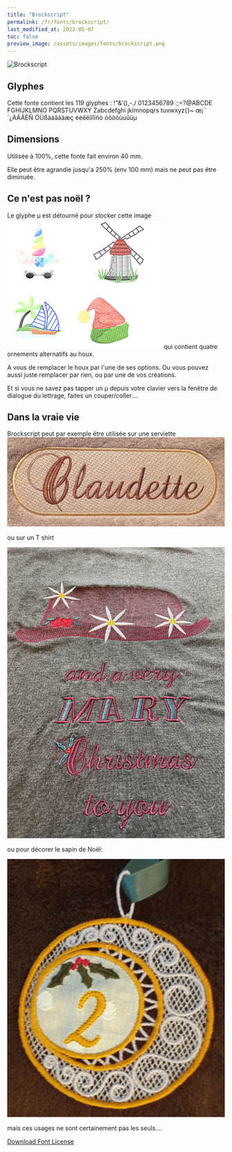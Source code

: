```yaml
---
title: "Brockscript"
permalink: /fr/fonts/brockscript/
last_modified_at: 2022-05-07
toc: false
preview_image: /assets/images/fonts/brockscript.png
---
```

![Brockscript](/assets/images/fonts/brockscript.png)

## Glyphes

Cette fonte contient les 119	glyphes :
!"&'(),-./
0123456789
:;=?@ABCDE
FGHIJKLMNO
PQRSTUVWXY
Zabcdefghi
jklmnopqrs
tuvwxyz{}~
œ¡¨´¿ÀÁÄÈÑ
ÖÜßàáâãäæç
èéêëìíîïñò
óôõöùúûüµ

## Dimensions

Utilisée à 100%, cette fonte fait environ 40 mm.

Elle peut être agrandie jusqu'a 250% (env 100 mm)  mais ne peut pas être diminuée.

## Ce n'est pas noël ?
Le glyphe µ est détourné pour stocker cette image ![Brockscript](/assets/images/fonts/brockscriptmu.png)
qui contient quatre ornements alternatifs au houx. 

A vous de remplacer le houx par l'une de ses options. 
Ou vous pouvez aussi juste remplacer par rien, ou par une de vos créations.




Et si vous ne savez pas tapper un µ depuis votre clavier vers la fenêtre de dialogue du lettrage, faites un couper/coller....


## Dans la vraie vie

Brockscript peut par exemple être utilisée sur une serviette
![Tshirt](/assets/images/fonts/brockscript2.jpg)

ou sur un T shirt

![Serviette](/assets/images/fonts/brockscript3.jpg)

ou pour décorer le sapin de Noël:

![0rnement](/assets/images/fonts/brockscript4.jpg)

mais ces usages ne sont certainement pas les seuls....

[Download Font License](https://github.com/inkstitch/inkstitch/tree/main/fonts/Brockscript/LICENSE)
